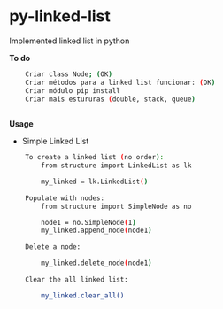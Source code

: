 # py-linked-list
Implemented linked list in python

**To do**
```sh
    Criar class Node; (OK)
    Criar métodos para a linked list funcionar: (OK)
    Criar módulo pip install
    Criar mais estururas (double, stack, queue)
    
```

**Usage**
- Simple Linked List

```sh
    To create a linked list (no order):
        from structure import LinkedList as lk

        my_linked = lk.LinkedList()
    
    Populate with nodes:
        from structure import SimpleNode as no

        node1 = no.SimpleNode(1)
        my_linked.append_node(node1)
    
    Delete a node:

        my_linked.delete_node(node1)
    
    Clear the all linked list:

        my_linked.clear_all()
    
```